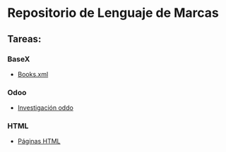 # Repositorio de Lenguaje de Marcas

## Tareas:

### BaseX
- [Books.xml](/BASEX/books/)

### Odoo
- [Investigación oddo](/ODOO/README.md)

### HTML
- [Páginas HTML](/HTML)